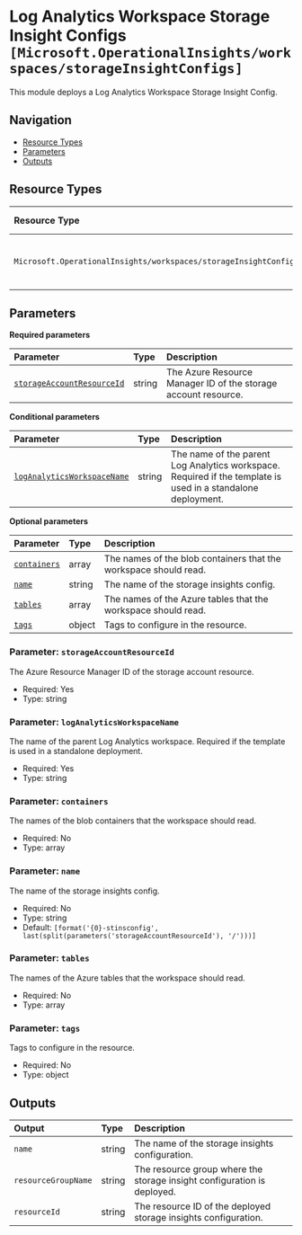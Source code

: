 # Log Analytics Workspace Storage Insight Configs `[Microsoft.OperationalInsights/workspaces/storageInsightConfigs]`

This module deploys a Log Analytics Workspace Storage Insight Config.

## Navigation

- [Resource Types](#Resource-Types)
- [Parameters](#Parameters)
- [Outputs](#Outputs)

## Resource Types

| Resource Type | API Version | References |
| :-- | :-- | :-- |
| `Microsoft.OperationalInsights/workspaces/storageInsightConfigs` | 2025-02-01 | <ul style="padding-left: 0px;"><li>[AzAdvertizer](https://www.azadvertizer.net/azresourcetypes/microsoft.operationalinsights_workspaces_storageinsightconfigs.html)</li><li>[Template reference](https://learn.microsoft.com/en-us/azure/templates/Microsoft.OperationalInsights/2025-02-01/workspaces/storageInsightConfigs)</li></ul> |

## Parameters

**Required parameters**

| Parameter | Type | Description |
| :-- | :-- | :-- |
| [`storageAccountResourceId`](#parameter-storageaccountresourceid) | string | The Azure Resource Manager ID of the storage account resource. |

**Conditional parameters**

| Parameter | Type | Description |
| :-- | :-- | :-- |
| [`logAnalyticsWorkspaceName`](#parameter-loganalyticsworkspacename) | string | The name of the parent Log Analytics workspace. Required if the template is used in a standalone deployment. |

**Optional parameters**

| Parameter | Type | Description |
| :-- | :-- | :-- |
| [`containers`](#parameter-containers) | array | The names of the blob containers that the workspace should read. |
| [`name`](#parameter-name) | string | The name of the storage insights config. |
| [`tables`](#parameter-tables) | array | The names of the Azure tables that the workspace should read. |
| [`tags`](#parameter-tags) | object | Tags to configure in the resource. |

### Parameter: `storageAccountResourceId`

The Azure Resource Manager ID of the storage account resource.

- Required: Yes
- Type: string

### Parameter: `logAnalyticsWorkspaceName`

The name of the parent Log Analytics workspace. Required if the template is used in a standalone deployment.

- Required: Yes
- Type: string

### Parameter: `containers`

The names of the blob containers that the workspace should read.

- Required: No
- Type: array

### Parameter: `name`

The name of the storage insights config.

- Required: No
- Type: string
- Default: `[format('{0}-stinsconfig', last(split(parameters('storageAccountResourceId'), '/')))]`

### Parameter: `tables`

The names of the Azure tables that the workspace should read.

- Required: No
- Type: array

### Parameter: `tags`

Tags to configure in the resource.

- Required: No
- Type: object

## Outputs

| Output | Type | Description |
| :-- | :-- | :-- |
| `name` | string | The name of the storage insights configuration. |
| `resourceGroupName` | string | The resource group where the storage insight configuration is deployed. |
| `resourceId` | string | The resource ID of the deployed storage insights configuration. |
